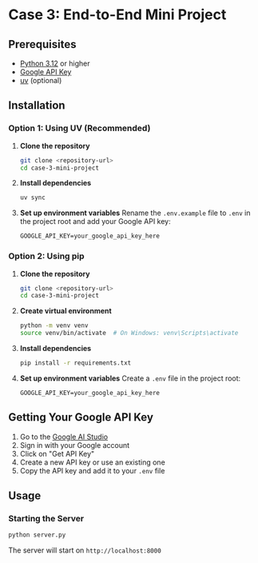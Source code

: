 # Case 3: End-to-End Mini Project

## Prerequisites

- [Python 3.12](https://www.python.org/downloads/) or higher
- [Google API Key](https://aistudio.google.com/)
- [uv](https://docs.astral.sh/uv/getting-started/installation/) (optional)

## Installation

### Option 1: Using UV (Recommended)

1. **Clone the repository**

   ```bash
   git clone <repository-url>
   cd case-3-mini-project
   ```

2. **Install dependencies**

   ```bash
   uv sync
   ```

3. **Set up environment variables**
   Rename the `.env.example` file to `.env` in the project root and add your Google API key:
   ```env
   GOOGLE_API_KEY=your_google_api_key_here
   ```

### Option 2: Using pip

1. **Clone the repository**

   ```bash
   git clone <repository-url>
   cd case-3-mini-project
   ```

2. **Create virtual environment**

   ```bash
   python -m venv venv
   source venv/bin/activate  # On Windows: venv\Scripts\activate
   ```

3. **Install dependencies**

   ```bash
   pip install -r requirements.txt
   ```

4. **Set up environment variables**
   Create a `.env` file in the project root:
   ```env
   GOOGLE_API_KEY=your_google_api_key_here
   ```

## Getting Your Google API Key

1. Go to the [Google AI Studio](https://aistudio.google.com/)
2. Sign in with your Google account
3. Click on "Get API Key"
4. Create a new API key or use an existing one
5. Copy the API key and add it to your `.env` file

## Usage

### Starting the Server

```bash
python server.py
```

The server will start on `http://localhost:8000`
